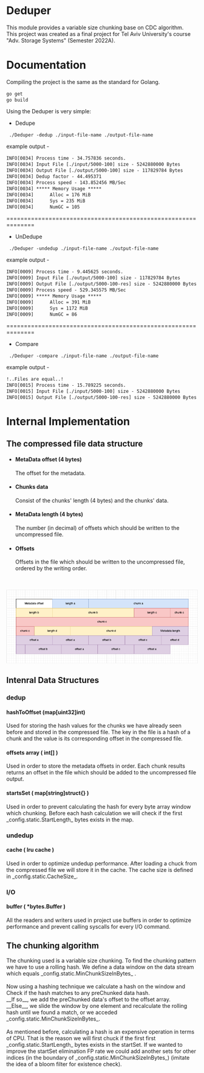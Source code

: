Deduper
==========

This module provides a variable size chunking base on CDC algorithm. <br/>
This project was created as a final project for Tel Aviv University's course "Adv. Storage Systems" (Semester 2022A).


Documentation 
=======
Compiling the project is the same as the standard for Golang.
```
go get 
go build 
```
Using the Deduper is very simple:

- Dedupe
``` 
 ./Deduper -dedup ./input-file-name ./output-file-name 
```
example output - 
``` 
INFO[0034] Process time - 34.757836 seconds.            
INFO[0034] Input File [./input/5000-100] size - 5242880000 Bytes 
INFO[0034] Output File [./output/5000-100] size - 117829784 Bytes 
INFO[0034] Dedup factor - 44.495371                     
INFO[0034] Process speed - 143.852456 MB/Sec            
INFO[0034] ***** Memory Usage *****                     
INFO[0034]      Alloc = 176 MiB                             
INFO[0034]      Sys = 235 MiB                               
INFO[0034]      NumGC = 105    
```
==============================================================
- UnDedupe
``` 
 ./Deduper -undedup ./input-file-name ./output-file-name 
```
example output -
``` 
INFO[0009] Process time - 9.445625 seconds.             
INFO[0009] Input File [./output/5000-100] size - 117829784 Bytes 
INFO[0009] Output File [./output/5000-100-res] size - 5242880000 Bytes 
INFO[0009] Process speed - 529.345575 MB/Sec            
INFO[0009] ***** Memory Usage *****                     
INFO[0009]      Alloc = 391 MiB                             
INFO[0009]      Sys = 1172 MiB                              
INFO[0009]      NumGC = 86         
```
==============================================================
- Compare
``` 
 ./Deduper -compare ./input-file-name ./output-file-name 
```
example output -
``` 
!..Files are equal..!
INFO[0015] Process time - 15.789225 seconds.            
INFO[0015] Input File [./input/5000-100] size - 5242880000 Bytes 
INFO[0015] Output File [./output/5000-100-res] size - 5242880000 Bytes 
```
Internal Implementation
=============
<h2>The compressed file data structure</h2>

* <h4>MetaData offset (4 bytes)</h4>The offset for the metadata.
* <h4>Chunks data</h4>Consist of the chunks' length (4 bytes) and the chunks' data.
* <h4>MetaData length (4 bytes)</h4>The number (in decimal) of offsets which should be written to the uncompressed file.
* <h4>Offsets</h4>Offsets in the file which should be written to the uncompressed file, ordered by the writing order.
<br/><br/>
  ![Alt text](./assets/compressedFileStructure.png?raw=true)

<h2>Intenral Data Structures</h2>

<h3>dedup</h3>
<h4>hashToOffset (map[uint32]int)</h4>
Used for storing the hash values for the chunks we have already seen before and stored in the compressed file.
The key in the file is a hash of a chunk and the value is its corresponding offset in the compressed file.

<h4>offsets array ( int[] )</h4>
Used in order to store the metadata offsets in order. Each chunk results returns an offset
in the file which should be added to the uncompressed file output. 

<h4>startsSet ( map[string]struct{} ) </h4>Used in order to prevent calculating the hash for every byte 
array window which chunking. Before each hash calculation we will check if the first _config.static.StartLength_ bytes exists 
in the map.

<h3>undedup</h3>
<h4>cache ( lru cache ) </h4>Used in order to optimize undedup performance. After loading a chuck from the 
compressed file we will store it in the cache. The cache size is defined in _config.static.CacheSize_.

<h3>I/O</h3>
<h4>buffer ( *bytes.Buffer ) </h4> All the readers and writers used in project use buffers 
in order to optimize performance and prevent calling syscalls for every I/O command.

<h2>The chunking algorithm </h2>
The chunking used is a variable size chunking.
To find the chunking pattern we have to use a rolling hash.
We define a data window on the data stream which equals _config.static.MinChunkSizeInBytes_ .
</br></br>
Now using a hashing technique we calculate a hash on the window and Check if the hash matches to any preChunked data hash. </br>
__If so__, we add the  preChunked data's offset to the offset array. </br>
__Else__, we slide the window by one element and recalculate the rolling hash until we found a match, 
or we acceded _config.static.MinChunkSizeInBytes_. 
</br></br>
As mentioned before, calculating a hash is an expensive operation in terms of CPU. 
That is the reason we will first chuck if the first first _config.static.StartLength_ bytes exists in the startSet.
If we wanted to improve the startSet elimination FP rate we could add another sets for other indices 
(in the boundary of  _config.static.MinChunkSizeInBytes_) (imitate the idea of a bloom filter for existence check).









